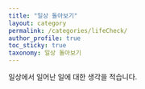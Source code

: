 ```yaml
---
title: "일상 돌아보기"
layout: category
permalink: /categories/lifeCheck/
author_profile: true
toc_sticky: true
taxonomy: 일상 돌아보기
---
```

일상에서 일어난 일에 대한 생각을 적습니다.
